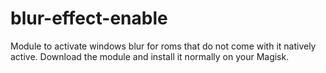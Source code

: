 # blur-effect-enable
Module to activate windows blur for roms that do not come with it natively active. Download the module and install it normally on your Magisk.
